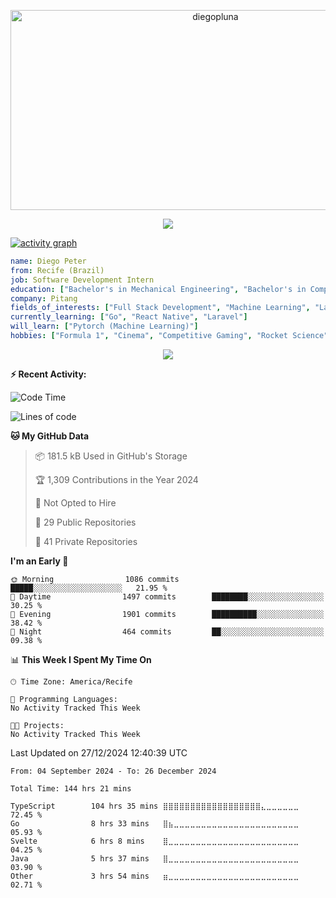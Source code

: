 <p align="center">
  <img src="https://socialify.git.ci/diegopluna/diegopluna/image?font=Inter&forks=1&issues=1&language=1&name=1&owner=1&pattern=Brick%20Wall&pulls=1&stargazers=1&theme=Dark" alt="diegopluna" width="640" height="320" />
</p>

<p align="center">
  <img src="https://github-profile-trophy.vercel.app/?username=diegopluna&theme=tokyonight&column=-1"/>
</p>

[![activity graph](https://github-readme-activity-graph.vercel.app/graph?username=diegopluna&theme=github-dark-dimmed&custom_title=diegopluna%20Activity%20Graph&hide_border=true)](https://github.com/ashutosh00710/github-readme-activity-graph)

```yaml
name: Diego Peter
from: Recife (Brazil)
job: Software Development Intern
education: ["Bachelor's in Mechanical Engineering", "Bachelor's in Computer Science"]
company: Pitang
fields_of_interests: ["Full Stack Development", "Machine Learning", "Large Language Models", "Computer Vision"]
currently_learning: ["Go", "React Native", "Laravel"]
will_learn: ["Pytorch (Machine Learning)"]
hobbies: ["Formula 1", "Cinema", "Competitive Gaming", "Rocket Science"]
```
<p align="center">
  <img src="https://music-profile.rayriffy.com/theme/dark.svg?uid=001361.7bf259d2dfb9456ca71b61612518bc5f.0128" />
</p>

**:zap: Recent Activity:**

<!--START_SECTION:activity-->
<!--END_SECTION:activity-->

<!--START_SECTION:waka-->
![Code Time](http://img.shields.io/badge/Code%20Time-144%20hrs%2021%20mins-blue)

![Lines of code](https://img.shields.io/badge/From%20Hello%20World%20I%27ve%20Written-3.9%20million%20lines%20of%20code-blue)

**🐱 My GitHub Data** 

> 📦 181.5 kB Used in GitHub's Storage 
 > 
> 🏆 1,309 Contributions in the Year 2024
 > 
> 🚫 Not Opted to Hire
 > 
> 📜 29 Public Repositories 
 > 
> 🔑 41 Private Repositories 
 > 
**I'm an Early 🐤** 

```text
🌞 Morning                1086 commits        █████░░░░░░░░░░░░░░░░░░░░   21.95 % 
🌆 Daytime                1497 commits        ████████░░░░░░░░░░░░░░░░░   30.25 % 
🌃 Evening                1901 commits        ██████████░░░░░░░░░░░░░░░   38.42 % 
🌙 Night                  464 commits         ██░░░░░░░░░░░░░░░░░░░░░░░   09.38 % 
```


📊 **This Week I Spent My Time On** 

```text
🕑︎ Time Zone: America/Recife

💬 Programming Languages: 
No Activity Tracked This Week

🐱‍💻 Projects: 
No Activity Tracked This Week
```


 Last Updated on 27/12/2024 12:40:39 UTC
<!--END_SECTION:waka-->

<!--START_SECTION:waka-simple-->

```text
From: 04 September 2024 - To: 26 December 2024

Total Time: 144 hrs 21 mins

TypeScript        104 hrs 35 mins ⣿⣿⣿⣿⣿⣿⣿⣿⣿⣿⣿⣿⣿⣿⣿⣿⣿⣿⣄⣀⣀⣀⣀⣀⣀   72.45 %
Go                8 hrs 33 mins   ⣿⣦⣀⣀⣀⣀⣀⣀⣀⣀⣀⣀⣀⣀⣀⣀⣀⣀⣀⣀⣀⣀⣀⣀⣀   05.93 %
Svelte            6 hrs 8 mins    ⣿⣀⣀⣀⣀⣀⣀⣀⣀⣀⣀⣀⣀⣀⣀⣀⣀⣀⣀⣀⣀⣀⣀⣀⣀   04.25 %
Java              5 hrs 37 mins   ⣿⣀⣀⣀⣀⣀⣀⣀⣀⣀⣀⣀⣀⣀⣀⣀⣀⣀⣀⣀⣀⣀⣀⣀⣀   03.90 %
Other             3 hrs 54 mins   ⣶⣀⣀⣀⣀⣀⣀⣀⣀⣀⣀⣀⣀⣀⣀⣀⣀⣀⣀⣀⣀⣀⣀⣀⣀   02.71 %
```

<!--END_SECTION:waka-simple-->
